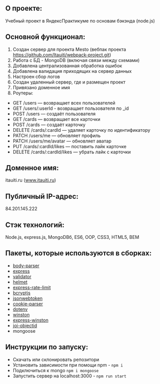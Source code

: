 
## О проекте:
Учебный проект в ЯндексПрактикуме по основам бэкэнда (node.js)

## Основной функционал: 
1. Создан сервер для проекта Mesto (вебпак проекта https://github.com/Itauiti/webpack-project.git)
2. Работа с БД - MongoDB (включая связи между схемами)
3. Добавлена централизованная обработка ошибок
4. Добавлена валидация приходящих на сервер данных
5. Настроен сбор логов
6. Создан удаленный сервер, где и размещен проект
7. Привязано доменное имя
8. Роутеры: 
- GET /users — возвращает всех пользователей
- GET /users/:userId - возвращает пользователя по _id
- POST /users — создаёт пользователя
- GET /cards — возвращает все карточки
- POST /cards — создаёт карточку
- DELETE /cards/:cardId — удаляет карточку по идентификатору
- PATCH /users/me — обновляет профиль
- PATCH /users/me/avatar — обновляет аватар
- PUT /cards/:cardId/likes — поставить лайк карточке
- DELETE /cards/:cardId/likes — убрать лайк с карточки

## Доменное имя:
itauiti.ru (www.itauiti.ru)

## Публичный IP-адрес:
84.201.145.222

## Стэк технологий:
Node.js, express.js, MongoDBб, ES6, OOP, CSS3, HTML5, BEM

## Пакеты, которые используются в сборках:
- [body-parser](https://www.npmjs.com/package/body-parser)
- [express](https://expressjs.com)
- [validator](https://www.npmjs.com/package/validator)
- [helmet](https://helmetjs.github.io/)
- [express-rate-limit](https://www.npmjs.com/package/express-rate-limit)
- [bcryptjs](https://www.npmjs.com/package/bcryptjs)
- [jsonwebtoken](https://www.npmjs.com/package/jsonwebtoken)
- [cookie-parser](https://www.npmjs.com/package/cookie-parser)
- [dotenv](https://www.npmjs.com/package/dotenv)
- [winston](https://www.npmjs.com/package/winston)
- [express-winston](https://www.npmjs.com/package/express-winston)
- [joi-objectid](https://www.npmjs.com/package/joi-objectid)
- mongoose

## Инструкции по запуску:
- Скачать или склонировать репозитори
- Установить зависимости при помощи npm - `npm i`
- Подключиться к mongo `npm i mongoose`
- Запустить сервер на localhost:3000 - `npm run start`


